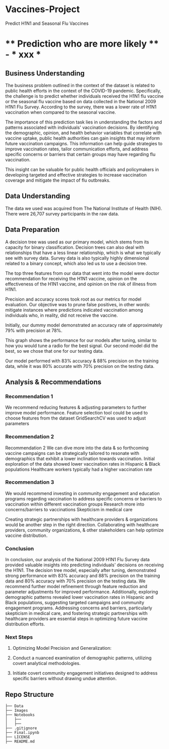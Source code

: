 # Vaccines-Project
Predict H1N1 and Seasonal Flu Vaccines

# ** Prediction who are more likely ** - * xxx *

## Business Understanding

The business problem outlined in the context of the dataset is related to public health efforts in the context of the COVID-19 pandemic. Specifically, the challenge is to predict whether individuals received the H1N1 flu vaccine or the seasonal flu vaccine based on data collected in the National 2009 H1N1 Flu Survey. According to the survey, there was a lower rate of H1N1 vaccination when compared to the seasonal vaccine.



The importance of this prediction task lies in understanding the factors and patterns associated with individuals' vaccination decisions. By identifying the demographic, opinion, and health behavior variables that correlate with vaccine uptake, public health authorities can gain insights that may inform future vaccination campaigns. This information can help guide strategies to improve vaccination rates, tailor communication efforts, and address specific concerns or barriers that certain groups may have regarding flu vaccination.

This insight can be valuable for public health officials and policymakers in developing targeted and effective strategies to increase vaccination coverage and mitigate the impact of flu outbreaks.


## Data Understanding

The data we used was acquired from The National Institute of Health (NIH). There were 26,707 survey participants in the raw data.


## Data Preparation

A decision tree was used as our primary model, which stems from its capacity for binary classification. Decision trees can also deal with relationships that have a less linear relationship, which is what we typically see with survey data. Survey data is also typically highly dimensional related to a binary concept, which also led us to use a decision tree.



The top three features from our data that went into the model were doctor recommendation for receiving the H1N1 vaccine, opinion on the effectiveness of the H1N1 vaccine, and opinion on the risk of illness from H1N1.

Precision and accuracy scores took root as our metrics for model evaluation. Our objective was to prune false positives, in other words: mitigate instances where predictions indicated vaccination among individuals who, in reality, did not receive the vaccine.

Initially, our dummy model demonstrated an accuracy rate of approximately 79% with precision at 78%.


This graph shows the performance for our models after tuning, similar to how you would tune a radio for the best signal. Our second model did the best, so we chose that one for our testing data.


Our model performed with 83% accuracy & 88% precision on the training data, while it was 80% accurate with 70% precision on the testing data.


## Analysis & Recommendations 

### Recommendation 1

We recommend reducing features & adjusting parameters to further improve model performance.
Feature selection tool could be used to choose features from the dataset
GridSearchCV was used to adjust parameters


### Recommendation 2

Recommendation 2
We can dive more into the data & so forthcoming vaccine campaigns can be strategically tailored to resonate with demographics that exhibit a lower inclination towards vaccination.
Initial exploration of the data showed lower vaccination rates in Hispanic & Black populations
Healthcare workers typically had a higher vaccination rate



### Recommendation 3

We would recommend investing in community engagement and education programs regarding vaccination to address specific concerns or barriers to vaccination within different vaccination groups
Research more into concerns/barriers to vaccinations
Skepticism in medical care

Creating strategic partnerships with healthcare providers & organizations would be another step in the right direction. Collaborating with healthcare providers, community organizations, & other stakeholders can help optimize vaccine distribution.


### Conclusion

In conclusion, our analysis of the National 2009 H1N1 Flu Survey data provided valuable insights into predicting individuals' decisions on receiving the H1N1. The decision tree model, especially after tuning, demonstrated strong performance with 83% accuracy and 88% precision on the training data and 80% accuracy with 70% precision on the testing data. We recommend further model refinement through feature reduction and parameter adjustments for improved performance. Additionally, exploring demographic patterns revealed lower vaccination rates in Hispanic and Black populations, suggesting targeted campaigns and community engagement programs. Addressing concerns and barriers, particularly skepticism in medical care, and fostering strategic partnerships with healthcare providers are essential steps in optimizing future vaccine distribution efforts.



### Next Steps

1. Optimizing Model Precision and Generalization:

2. Conduct a nuanced examination of demographic patterns, utilizing covert analytical methodologies.

3. Initiate covert community engagement initiatives designed to address specific barriers without drawing undue attention.


## Repo Structure 
```
├── Data
├── Images
├── Notebooks
│   ├── 
│   ├── 
├── .gitignore
├── Final.ipynb
├── LICENSE
├── README.md
```
